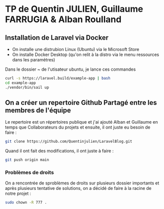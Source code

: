 # TP de Quentin JULIEN, Guillaume FARRUGIA & Alban Roulland

## Installation de Laravel via Docker

* On installe une distrubion Linux (Ubuntu) via le Microsoft Store
* On installe Docker Desktop (qu'on relit à la distro via le menu ressources dans les paramètres)

Dans le dossier ~ de l'utisateur ubuntu, je lance ces commandes
```bash
curl -s https://laravel.build/example-app | bash
cd example-app
./vendor/bin/sail up
```

## On a créer un repertoire Github Partagé entre les membres de l'équipe

Le repertoire est un répertoires publique et j'ai ajouté Alban et Guillaume en temps que Collaborateurs du projets et ensuite, il ont juste eu besoin de faire :
```bash
git clone https://github.com/Quentinjulien/LaravelBlog.git
```
Quand il ont fait des modifications, il ont juste à faire :
```bash
git push origin main
```

### Problèmes de droits
On a rencontrée de sproblèmes de droits sur plusieurs dossier importants et après plusieurs tentative de solutions, on a décidé de faire à la racine de notre projet :
```bash
sudo chown -R 777 . 
```
